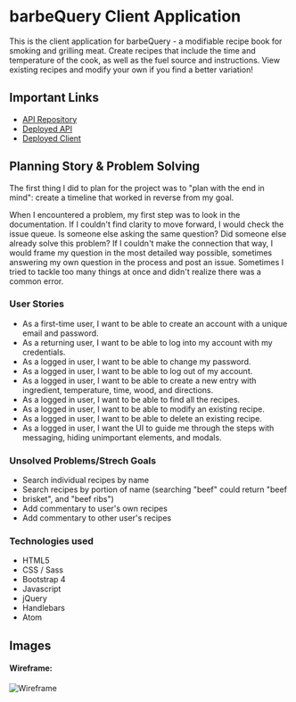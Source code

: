 # barbeQuery Client Application

This is the client application for barbeQuery - a modifiable recipe book for smoking and
grilling meat. Create recipes that include the time and temperature of the cook,
as well as the fuel source and instructions. View existing recipes and modify
your own if you find a better variation!


## Important Links

- [API Repository](https://github.com/adamrturman/barbeQuery-api)
- [Deployed API](https://nameless-anchorage-32520.herokuapp.com)
- [Deployed Client](https://adamrturman.github.io/barbeQuery-client/)

## Planning Story & Problem Solving
The first thing I did to plan for the project was to "plan with the end in mind": create a timeline that worked in reverse from my goal.

When I encountered a problem, my first step was to look in the documentation.
If I couldn't find clarity to move forward, I would check the issue queue.
Is someone else asking the same question? Did someone else already solve
this problem? If I couldn't make the connection that way, I would frame my
question in the most detailed way possible, sometimes answering my own
question in the process and post an issue. Sometimes I tried to tackle too many things at
once and didn't realize there was a common error.



### User Stories

* As a first-time user, I want to be able to create an account with a unique
email and password.
* As a returning user, I want to be able to log into my account with my
credentials.
* As a logged in user, I want to be able to change my password.
* As a logged in user, I want to be able to log out of my account.
* As a logged in user, I want to be able to create a new entry with ingredient,
temperature, time, wood, and directions.
* As a logged in user, I want to be able to find all the recipes.
* As a logged in user, I want to be able to modify an existing recipe.
* As a logged in user, I want to be able to delete an existing recipe.
* As a logged in user, I want the UI to guide me through the steps with
messaging, hiding unimportant elements, and modals.

### Unsolved Problems/Strech Goals

- Search individual recipes by name
- Search recipes by portion of name (searching "beef" could return "beef
-   brisket", and "beef ribs")
- Add commentary to user's own recipes
- Add commentary to other user's recipes

### Technologies used

* HTML5
* CSS / Sass
* Bootstrap 4
* Javascript
* jQuery
* Handlebars
* Atom

## Images

#### Wireframe:
![Wireframe](https://i.imgur.com/XbjznmA.jpg)
